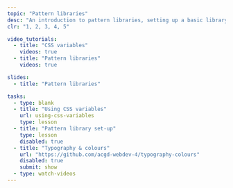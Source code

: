```yaml
---
topic: "Pattern libraries"
desc: "An introduction to pattern libraries, setting up a basic library, and populating it with typography-related styles."
clr: "1, 2, 3, 4, 5"

video_tutorials:
  - title: "CSS variables"
    videos: true
  - title: "Pattern libraries"
    videos: true

slides:
  - title: "Pattern libraries"

tasks:
  - type: blank
  - title: "Using CSS variables"
    url: using-css-variables
    type: lesson
  - title: "Pattern library set-up"
    type: lesson
    disabled: true
  - title: "Typography & colours"
    url: "https://github.com/acgd-webdev-4/typography-colours"
    disabled: true
    submit: show
  - type: watch-videos
---
```

